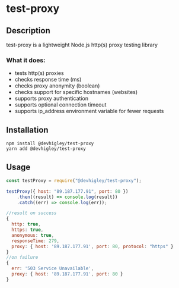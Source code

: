 # test-proxy

## Description

test-proxy is a lightweight Node.js http(s) proxy testing library

### What it does:

-   tests http(s) proxies
-   checks response time (ms)
-   checks proxy anonymity (boolean)
-   checks support for specific hostnames (websites)
-   supports proxy authentication
-   supports optional connection timeout
-   supports ip_address environment variable for fewer requests

## Installation

```
npm install @devhigley/test-proxy
yarn add @devhigley/test-proxy
```

## Usage
```js
const testProxy = require("@devhigley/test-proxy");

testProxy({ host: "89.187.177.91", port: 80 })
	.then((result) => console.log(result))
	.catch((err) => console.log(err));

//result on success
{
  http: true,
  https: true,
  anonymous: true,
  responseTime: 279,
  proxy: { host: '89.187.177.91', port: 80, protocol: "https" }
}
//on failure
{
  err: '503 Service Unavailable',
  proxy: { host: '89.187.177.91', port: 80 }
}
```
